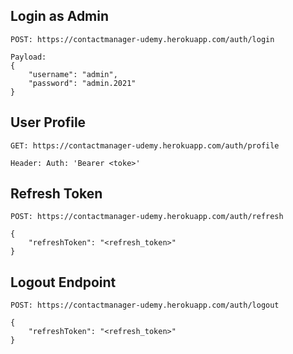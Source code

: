 ## Login as Admin

```
POST: https://contactmanager-udemy.herokuapp.com/auth/login

Payload:
{
    "username": "admin",
    "password": "admin.2021"
}
```

## User Profile

```
GET: https://contactmanager-udemy.herokuapp.com/auth/profile

Header: Auth: 'Bearer <toke>'
```

## Refresh Token

```
POST: https://contactmanager-udemy.herokuapp.com/auth/refresh

{
    "refreshToken": "<refresh_token>"
}
```

## Logout Endpoint

```
POST: https://contactmanager-udemy.herokuapp.com/auth/logout

{
    "refreshToken": "<refresh_token>"
}
```
